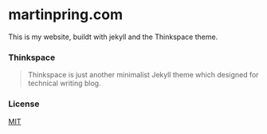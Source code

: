 # martinpring.com

This is my website, buildt with jekyll and the Thinkspace theme.

### Thinkspace

> Thinkspace is just another minimalist Jekyll theme which designed for technical writing blog.

### License

[MIT](LICENSE.md)
